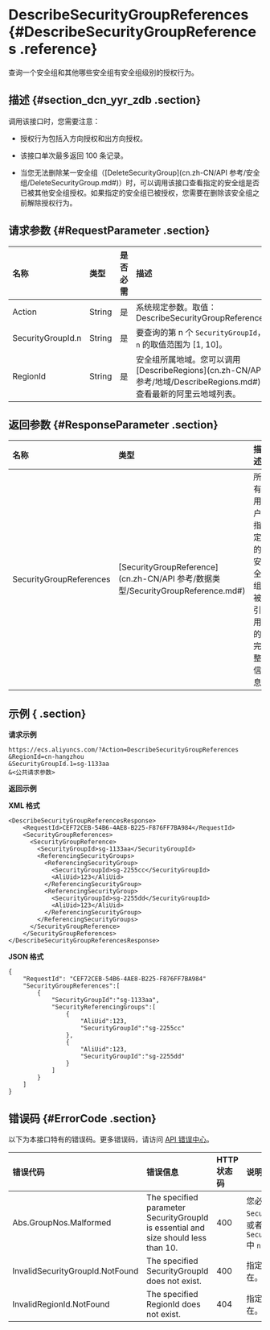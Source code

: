 # DescribeSecurityGroupReferences {#DescribeSecurityGroupReferences .reference}

查询一个安全组和其他哪些安全组有安全组级别的授权行为。

## 描述 {#section_dcn_yyr_zdb .section}

调用该接口时，您需要注意：

-   授权行为包括入方向授权和出方向授权。

-   该接口单次最多返回 100 条记录。

-   当您无法删除某一安全组（[DeleteSecurityGroup](cn.zh-CN/API 参考/安全组/DeleteSecurityGroup.md#)）时，可以调用该接口查看指定的安全组是否已被其他安全组授权。如果指定的安全组已被授权，您需要在删除该安全组之前解除授权行为。


## 请求参数 {#RequestParameter .section}

|名称|类型|是否必需|描述|
|:-|:-|:---|:-|
|Action|String|是|系统规定参数。取值：DescribeSecurityGroupReferences|
|SecurityGroupId.n|String|是|要查询的第 n 个 `SecurityGroupId`，`n` 的取值范围为 \[1, 10\]。|
|RegionId|String|是|安全组所属地域。您可以调用 [DescribeRegions](cn.zh-CN/API 参考/地域/DescribeRegions.md#) 查看最新的阿里云地域列表。|

## 返回参数 {#ResponseParameter .section}

|名称|类型|描述|
|:-|:-|:-|
|SecurityGroupReferences|[SecurityGroupReference](cn.zh-CN/API 参考/数据类型/SecurityGroupReference.md#)|所有用户指定的安全组被引用的完整信息|

## 示例 { .section}

**请求示例** 

```
https://ecs.aliyuncs.com/?Action=DescribeSecurityGroupReferences
&RegionId=cn-hangzhou
&SecurityGroupId.1=sg-1133aa
&<公共请求参数>
```

**返回示例** 

**XML 格式**

```
<DescribeSecurityGroupReferencesResponse>
    <RequestId>CEF72CEB-54B6-4AE8-B225-F876FF7BA984</RequestId>
    <SecurityGroupReferences>
      <SecurityGroupReference>
        <SecurityGroupId>sg-1133aa</SecurityGroupId>
        <ReferencingSecurityGroups>
          <ReferencingSecurityGroup>
            <SecurityGroupId>sg-2255cc</SecurityGroupId>
            <AliUid>123</AliUid>
          </ReferencingSecurityGroup>
          <ReferencingSecurityGroup>
            <SecurityGroupId>sg-2255dd</SecurityGroupId>
            <AliUid>123</AliUid>
          </ReferencingSecurityGroup>
        </ReferencingSecurityGroups>
      </SecurityGroupReference>
    </SecurityGroupReferences>
</DescribeSecurityGroupReferencesResponse>
```

 **JSON 格式** 

```
{
    "RequestId": "CEF72CEB-54B6-4AE8-B225-F876FF7BA984"
    "SecurityGroupReferences":[
        {
            "SecurityGroupId":"sg-1133aa",
            "SecurityReferencingGroups":[
                {
                    "AliUid":123,
                    "SecurityGroupId":"sg-2255cc"
                },
                {
                    "AliUid":123,
                    "SecurityGroupId":"sg-2255dd"
                }
            ]
        }
    ]
}
```

## 错误码 {#ErrorCode .section}

以下为本接口特有的错误码。更多错误码，请访问 [API 错误中心](https://error-center.aliyun.com/status/product/Ecs)。

|错误代码|错误信息|HTTP 状态码|说明|
|:---|:---|:-------|:-|
|Abs.GroupNos.Malformed|The specified parameter SecurityGroupId is essential and size should less than 10.|400|您必须输入参数 `SecurityGroupId.n`。或者 `SecurityGroupId.n` 中 `n` 不能超过 10。|
|InvalidSecurityGroupId.NotFound|The specified SecurityGroupId does not exist.|400|指定的安全组 ID 不存在。|
|InvalidRegionId.NotFound|The specified RegionId does not exist.|404|指定的 `RegionId` 不存在。|

